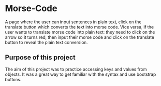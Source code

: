 # Morse-Code
A page  where the user can input sentences in plain text, click on the translate button which converts the text into morse code. Vice versa, if the user wants to translate morse code into plain text: they need to click on the arrow so it turns red, then input their morse code and click on the translate button to reveal the plain text conversion.
 
## Purpose of this project
The aim of this project was to practice accessing keys and values from objects. It was a great way to get familiar with the syntax and use bootstrap buttons.
